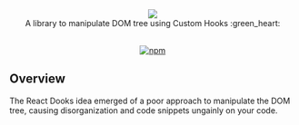 <div align="center" display="flex">
  <Image src='https://i.imgur.com/WmjL1dF.gif'>
</div>
<div align="center">
  A library to manipulate DOM tree using Custom Hooks :green_heart:
</div>

<br>

<div align="center">

  [![npm](https://img.shields.io/npm/v/react-dooks?color=00d455ff)](https://www.npmjs.com/package/react-dooks)<space><space>

</div>

## Overview

The React Dooks idea emerged of a poor approach to manipulate the DOM tree, causing disorganization and code snippets  ungainly on your code. 
